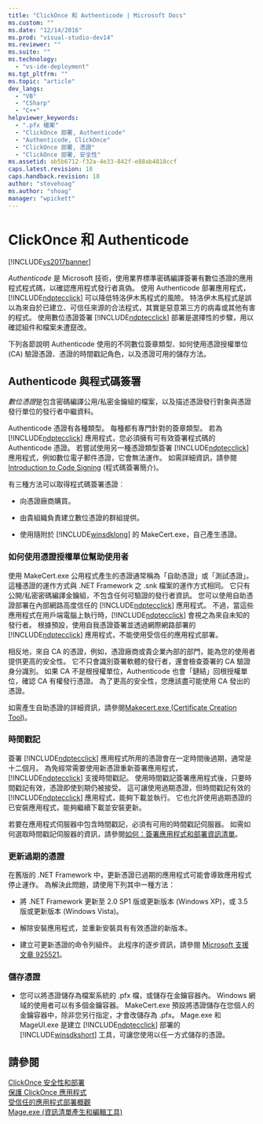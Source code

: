 ```yaml
---
title: "ClickOnce 和 Authenticode | Microsoft Docs"
ms.custom: ""
ms.date: "12/14/2016"
ms.prod: "visual-studio-dev14"
ms.reviewer: ""
ms.suite: ""
ms.technology: 
  - "vs-ide-deployment"
ms.tgt_pltfrm: ""
ms.topic: "article"
dev_langs: 
  - "VB"
  - "CSharp"
  - "C++"
helpviewer_keywords: 
  - ".pfx 檔案"
  - "ClickOnce 部署, Authenticode"
  - "Authenticode, ClickOnce"
  - "ClickOnce 部署, 憑證"
  - "ClickOnce 部署, 安全性"
ms.assetid: ab5b6712-f32a-4e33-842f-e88ab4818ccf
caps.latest.revision: 18
caps.handback.revision: 18
author: "stevehoag"
ms.author: "shoag"
manager: "wpickett"
---
```

# ClickOnce 和 Authenticode
[!INCLUDE[vs2017banner](../code-quality/includes/vs2017banner.md)]

*Authenticode* 是 Microsoft 技術，使用業界標準密碼編譯簽署有數位憑證的應用程式程式碼，以確認應用程式發行者真偽。 使用 Authenticode 部署應用程式，[!INCLUDE[ndptecclick](../deployment/includes/ndptecclick_md.md)] 可以降低特洛伊木馬程式的風險。 特洛伊木馬程式是誤以為來自於已建立、可信任來源的合法程式，其實是惡意第三方的病毒或其他有害的程式。 使用數位憑證簽署 [!INCLUDE[ndptecclick](../deployment/includes/ndptecclick_md.md)] 部署是選擇性的步驟，用以確認組件和檔案未遭竄改。  
  
 下列各節說明 Authenticode 使用的不同數位簽章類型、如何使用憑證授權單位 \(CA\) 驗證憑證、憑證的時間戳記角色，以及憑證可用的儲存方法。  
  
## Authenticode 與程式碼簽署  
 *數位憑證*是包含密碼編譯公用\/私密金鑰組的檔案，以及描述憑證發行對象與憑證發行單位的發行者中繼資料。  
  
 Authenticode 憑證有各種類型。 每種都有專門針對的簽章類型。 若為 [!INCLUDE[ndptecclick](../deployment/includes/ndptecclick_md.md)] 應用程式，您必須擁有可有效簽署程式碼的 Authenticode 憑證。 若嘗試使用另一種憑證類型簽署 [!INCLUDE[ndptecclick](../deployment/includes/ndptecclick_md.md)] 應用程式，例如數位電子郵件憑證，它會無法運作。 如需詳細資訊，請參閱 [Introduction to Code Signing](http://go.microsoft.com/fwlink/?LinkId=179452) \(程式碼簽署簡介\)。  
  
 有三種方法可以取得程式碼簽署憑證︰  
  
-   向憑證廠商購買。  
  
-   由貴組織負責建立數位憑證的群組提供。  
  
-   使用隨附於 [!INCLUDE[winsdklong](../deployment/includes/winsdklong_md.md)] 的 MakeCert.exe，自己產生憑證。  
  
### 如何使用憑證授權單位幫助使用者  
 使用 MakeCert.exe 公用程式產生的憑證通常稱為「自助憑證」或「測試憑證」。 這種憑證的運作方式與 .NET Framework 之 .snk 檔案的運作方式相同。 它只有公開\/私密密碼編譯金鑰組，不包含任何可驗證的發行者資訊。 您可以使用自助憑證部署在內部網路高度信任的 [!INCLUDE[ndptecclick](../deployment/includes/ndptecclick_md.md)] 應用程式。 不過，當這些應用程式在用戶端電腦上執行時，[!INCLUDE[ndptecclick](../deployment/includes/ndptecclick_md.md)] 會視之為來自未知的發行者。 根據預設，使用自我憑證簽署並透過網際網路部署的 [!INCLUDE[ndptecclick](../deployment/includes/ndptecclick_md.md)] 應用程式，不能使用受信任的應用程式部署。  
  
 相反地，來自 CA 的憑證，例如，憑證廠商或貴企業內部的部門，能為您的使用者提供更高的安全性。 它不只會識別簽署軟體的發行者，還會檢查簽署的 CA 驗證身分識別。 如果 CA 不是根授權單位，Authenticode 也會「鏈結」回根授權單位，確認 CA 有權發行憑證。 為了更高的安全性，您應該盡可能使用 CA 發出的憑證。  
  
 如需產生自助憑證的詳細資訊，請參閱[Makecert.exe \(Certificate Creation Tool\)](../Topic/Makecert.exe%20\(Certificate%20Creation%20Tool\).md)。  
  
### 時間戳記  
 簽署 [!INCLUDE[ndptecclick](../deployment/includes/ndptecclick_md.md)] 應用程式所用的憑證會在一定時間後過期，通常是十二個月。 為免經常需要使用新憑證重新簽署應用程式，[!INCLUDE[ndptecclick](../deployment/includes/ndptecclick_md.md)] 支援時間戳記。 使用時間戳記簽署應用程式後，只要時間戳記有效，憑證即使到期仍被接受。 這可讓使用過期憑證，但時間戳記有效的 [!INCLUDE[ndptecclick](../deployment/includes/ndptecclick_md.md)] 應用程式，能夠下載並執行。 它也允許使用過期憑證的已安裝應用程式，能夠繼續下載並安裝更新。  
  
 若要在應用程式伺服器中包含時間戳記，必須有可用的時間戳記伺服器。 如需如何選取時間戳記伺服器的資訊，請參閱[如何：簽署應用程式和部署資訊清單](../ide/how-to-sign-application-and-deployment-manifests.md)。  
  
### 更新過期的憑證  
 在舊版的 .NET Framework 中，更新憑證已過期的應用程式可能會導致應用程式停止運作。 為解決此問題，請使用下列其中一種方法：  
  
-   將 .NET Framework 更新至 2.0 SP1 版或更新版本 \(Windows XP\)，或 3.5 版或更新版本 \(Windows Vista\)。  
  
-   解除安裝應用程式，並重新安裝具有有效憑證的新版本。  
  
-   建立可更新憑證的命令列組件。 此程序的逐步資訊，請參閱 [Microsoft 支援文章 925521](http://go.microsoft.com/fwlink/?LinkId=179454)。  
  
### 儲存憑證  
  
-   您可以將憑證儲存為檔案系統的 .pfx 檔，或儲存在金鑰容器內。 Windows 網域的使用者可以有多個金鑰容器。 MakeCert.exe 預設將憑證儲存在您個人的金鑰容器中，除非您另行指定，才會改儲存為 .pfx。 Mage.exe 和 MageUI.exe 是建立 [!INCLUDE[ndptecclick](../deployment/includes/ndptecclick_md.md)] 部署的 [!INCLUDE[winsdkshort](../debugger/debug-interface-access/includes/winsdkshort_md.md)] 工具，可讓您使用以任一方式儲存的憑證。  
  
## 請參閱  
 [ClickOnce 安全性和部署](../deployment/clickonce-security-and-deployment.md)   
 [保護 ClickOnce 應用程式](../deployment/securing-clickonce-applications.md)   
 [受信任的應用程式部署概觀](../deployment/trusted-application-deployment-overview.md)   
 [Mage.exe \(資訊清單產生和編輯工具\)](../Topic/Mage.exe%20\(Manifest%20Generation%20and%20Editing%20Tool\).md)